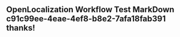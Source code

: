 <properties
ms.topic="hero-topic"
ms.test1="hero-topic"
ms.test2="test"/>

## OpenLocalization Workflow Test MarkDown c91c99ee-4eae-4ef8-b8e2-7afa18fab391 thanks!
